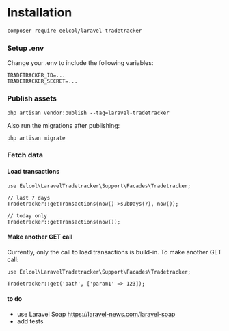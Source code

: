 # Installation

```
composer require eelcol/laravel-tradetracker
```

### Setup .env
Change your .env to include the following variables:
```
TRADETRACKER_ID=...
TRADETRACKER_SECRET=...
```

### Publish assets

```
php artisan vendor:publish --tag=laravel-tradetracker
```

Also run the migrations after publishing:

```
php artisan migrate
```

### Fetch data
#### Load transactions
````
use Eelcol\LaravelTradetracker\Support\Facades\Tradetracker;

// last 7 days
Tradetracker::getTransactions(now()->subDays(7), now());

// today only
Tradetracker::getTransactions(now());
````

#### Make another GET call
Currently, only the call to load transactions is build-in. To make another GET call:

````
use Eelcol\LaravelTradetracker\Support\Facades\Tradetracker;

Tradetracker::get('path', ['param1' => 123]);
````

#### to do
- use Laravel Soap https://laravel-news.com/laravel-soap
- add tests